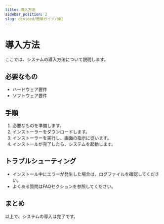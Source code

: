 ```yaml
---
title: 導入方法
sidebar_position: 2
slug: divided/簡単ガイド/002
---
```

# 導入方法

ここでは、システムの導入方法について説明します。

## 必要なもの

- ハードウェア要件
- ソフトウェア要件

## 手順

1. 必要なものを準備します。
2. インストーラーをダウンロードします。
3. インストーラーを実行し、画面の指示に従います。
4. インストールが完了したら、システムを起動します。

## トラブルシューティング

- インストール中にエラーが発生した場合は、ログファイルを確認してください。
- よくある質問はFAQセクションを参照してください。

## まとめ

以上で、システムの導入は完了です。